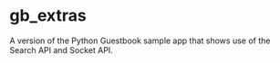 gb_extras
=========

A version of the Python Guestbook sample app that shows use of the Search API and Socket API.